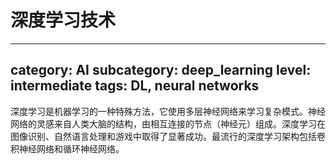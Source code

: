 # 深度学习技术

---
category: AI
subcategory: deep_learning
level: intermediate
tags: DL, neural networks
---

深度学习是机器学习的一种特殊方法，它使用多层神经网络来学习复杂模式。神经网络的灵感来自人类大脑的结构，由相互连接的节点（神经元）组成。深度学习在图像识别、自然语言处理和游戏中取得了显著成功。最流行的深度学习架构包括卷积神经网络和循环神经网络。